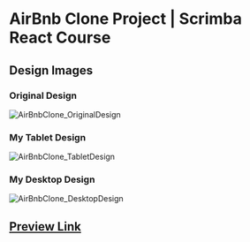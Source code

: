 # AirBnb Clone Project | Scrimba React Course

## Design Images

### Original Design

![AirBnbClone_OriginalDesign](https://github.com/selimbiber/React-Exercises-and-Projects/assets/117529414/9a340320-5859-4fb6-b436-f7214c0201df)

### My Tablet Design

![AirBnbClone_TabletDesign](https://github.com/selimbiber/React-Exercises-and-Projects/assets/117529414/09a7963d-af5b-4b57-85b1-e6c789c67f44)

### My Desktop Design

![AirBnbClone_DesktopDesign](https://github.com/selimbiber/React-Exercises-and-Projects/assets/117529414/5c546fee-ab90-4884-8656-09a7b5a9ecf3)

## [Preview Link](https://airbnb-clone-selimbibers-projects.vercel.app/)

